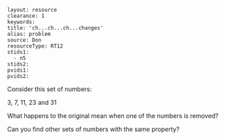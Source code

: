 ````
layout: resource
clearance: 1
keywords:
title: 'ch...ch...ch...changes'
alias: problem
source: Don
resourceType: RT12
stids1: 
  - n5
stids2:
pvids1:
pvids2:

````

Consider this set of numbers:

3, 7, 11, 23 and 31

What happens to the original mean when one of the numbers is removed?

Can you find other sets of numbers with the same property?



